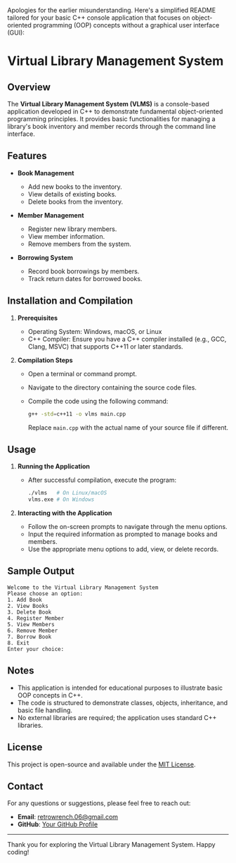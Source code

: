 Apologies for the earlier misunderstanding. Here's a simplified README tailored for your basic C++ console application that focuses on object-oriented programming (OOP) concepts without a graphical user interface (GUI):

# Virtual Library Management System

## Overview
The **Virtual Library Management System (VLMS)** is a console-based application developed in C++ to demonstrate fundamental object-oriented programming principles. It provides basic functionalities for managing a library's book inventory and member records through the command line interface.

## Features

- **Book Management**
  - Add new books to the inventory.
  - View details of existing books.
  - Delete books from the inventory.

- **Member Management**
  - Register new library members.
  - View member information.
  - Remove members from the system.

- **Borrowing System**
  - Record book borrowings by members.
  - Track return dates for borrowed books.

## Installation and Compilation

1. **Prerequisites**
   - Operating System: Windows, macOS, or Linux
   - C++ Compiler: Ensure you have a C++ compiler installed (e.g., GCC, Clang, MSVC) that supports C++11 or later standards.

2. **Compilation Steps**
   - Open a terminal or command prompt.
   - Navigate to the directory containing the source code files.
   - Compile the code using the following command:

     ```bash
     g++ -std=c++11 -o vlms main.cpp
     ```

     Replace `main.cpp` with the actual name of your source file if different.

## Usage

1. **Running the Application**
   - After successful compilation, execute the program:

     ```bash
     ./vlms   # On Linux/macOS
     vlms.exe # On Windows
     ```

2. **Interacting with the Application**
   - Follow the on-screen prompts to navigate through the menu options.
   - Input the required information as prompted to manage books and members.
   - Use the appropriate menu options to add, view, or delete records.

## Sample Output

```
Welcome to the Virtual Library Management System
Please choose an option:
1. Add Book
2. View Books
3. Delete Book
4. Register Member
5. View Members
6. Remove Member
7. Borrow Book
8. Exit
Enter your choice:
```

## Notes

- This application is intended for educational purposes to illustrate basic OOP concepts in C++.
- The code is structured to demonstrate classes, objects, inheritance, and basic file handling.
- No external libraries are required; the application uses standard C++ libraries.

## License

This project is open-source and available under the [MIT License](LICENSE).

## Contact

For any questions or suggestions, please feel free to reach out:

- **Email**: retrowrench.06@gmail.com
- **GitHub**: [Your GitHub Profile](https://github.com/)

---

Thank you for exploring the Virtual Library Management System. Happy coding! 

